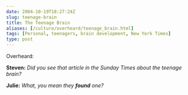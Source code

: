 ```yaml
--- 
date: 2004-10-19T18:27:24Z
slug: teenage-brain
title: The Teenage Brain
aliases: [/culture/overheard/teenage_brain.html]
tags: [Personal, teenagers, brain development, New York Times]
type: post
---
```


Overheard:

**Steven:** *Did you see that article in the Sunday *Times* about the teenage
brain?*

**Julie:** *What, you mean they **found** one?*
